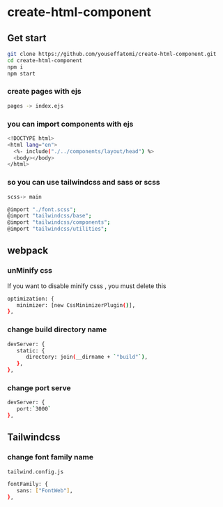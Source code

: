 # create-html-component

## Get start

```sh
git clone https://github.com/youseffatomi/create-html-component.git
cd create-html-component
npm i
npm start
```

### create pages with ejs

```sh
pages -> index.ejs
```

### you can import components with ejs

```sh
<!DOCTYPE html>
<html lang="en">
  <%- include("./../components/layout/head") %>
  <body></body>
</html>
```

### so you can use tailwindcss and sass or scss

```sh
scss-> main

@import "./font.scss";
@import "tailwindcss/base";
@import "tailwindcss/components";
@import "tailwindcss/utilities";

```

## webpack

### unMinify css

If you want to disable minify csss , you must delete this

```sh
optimization: {
   minimizer: [new CssMinimizerPlugin()],
},
```

### change build directory name

```sh
devServer: {
   static: {
      directory: join(__dirname + `"build"`),
   },
},
```

### change port serve

```sh
devServer: {
   port:`3000`
},
```

## Tailwindcss

### change font family name

```sh
tailwind.config.js

fontFamily: {
   sans: ["FontWeb"],
},

```
